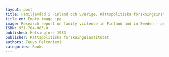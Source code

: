 ```yaml
---
layout: post
title: Familjevåld i Finland och Sverige. Rättspolitiska forskningsinstitutet. Publikationer 58/1983. (38s.)
title_en: Empty image.jpg
image: Research report on family violence in Finland and in Sweden - prevalence and attitudes - in Swedish
ISBN: 951-704-083-0
published: Helsingfors 1983 
publisher: Rättspolitiska forskningsinstitutet.
authors: Teuvo Peltoniemi
categories: Books
---
```


